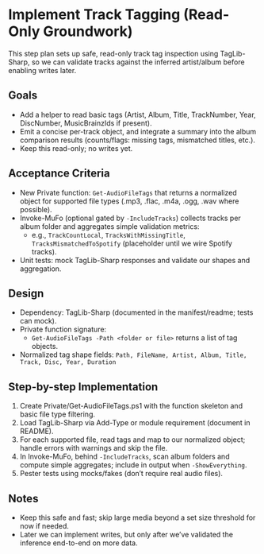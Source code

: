 # Implement Track Tagging (Read-Only Groundwork)

This step plan sets up safe, read-only track tag inspection using TagLib-Sharp, so we can validate tracks against the inferred artist/album before enabling writes later.

## Goals
- Add a helper to read basic tags (Artist, Album, Title, TrackNumber, Year, DiscNumber, MusicBrainzIds if present).
- Emit a concise per-track object, and integrate a summary into the album comparison results (counts/flags: missing tags, mismatched titles, etc.).
- Keep this read-only; no writes yet.

## Acceptance Criteria
- New Private function: `Get-AudioFileTags` that returns a normalized object for supported file types (.mp3, .flac, .m4a, .ogg, .wav where possible).
- Invoke-MuFo (optional gated by `-IncludeTracks`) collects tracks per album folder and aggregates simple validation metrics:
  - e.g., `TrackCountLocal`, `TracksWithMissingTitle`, `TracksMismatchedToSpotify` (placeholder until we wire Spotify tracks).
- Unit tests: mock TagLib-Sharp responses and validate our shapes and aggregation.

## Design
- Dependency: TagLib-Sharp (documented in the manifest/readme; tests can mock).
- Private function signature:
  - `Get-AudioFileTags -Path <folder or file>` returns a list of tag objects.
- Normalized tag shape fields: `Path, FileName, Artist, Album, Title, Track, Disc, Year, Duration`

## Step-by-step Implementation
1) Create Private/Get-AudioFileTags.ps1 with the function skeleton and basic file type filtering.
2) Load TagLib-Sharp via Add-Type or module requirement (document in README).
3) For each supported file, read tags and map to our normalized object; handle errors with warnings and skip the file.
4) In Invoke-MuFo, behind `-IncludeTracks`, scan album folders and compute simple aggregates; include in output when `-ShowEverything`.
5) Pester tests using mocks/fakes (don’t require real audio files).

## Notes
- Keep this safe and fast; skip large media beyond a set size threshold for now if needed.
- Later we can implement writes, but only after we’ve validated the inference end-to-end on more data.
